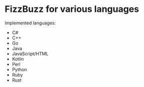 # FizzBuzz for various languages

Implemented languages:
- C#
- C++
- Go
- Java
- JavaScript/HTML
- Kotlin
- Perl
- Python
- Ruby
- Rust
